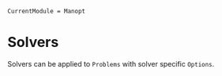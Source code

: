 ```@meta
CurrentModule = Manopt
```
# Solvers
Solvers can be applied to `Problems` with solver specific `Options`.
